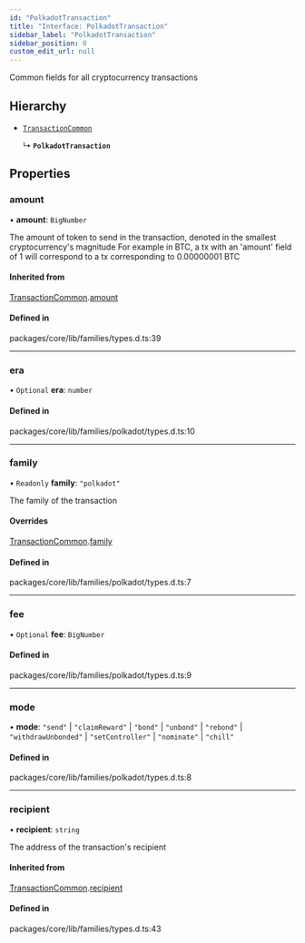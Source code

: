 ```yaml
---
id: "PolkadotTransaction"
title: "Interface: PolkadotTransaction"
sidebar_label: "PolkadotTransaction"
sidebar_position: 0
custom_edit_url: null
---
```


Common fields for all cryptocurrency transactions

## Hierarchy

- [`TransactionCommon`](TransactionCommon.md)

  ↳ **`PolkadotTransaction`**

## Properties

### amount

• **amount**: `BigNumber`

The amount of token to send in the transaction, denoted in the smallest cryptocurrency's magnitude
For example in BTC, a tx with an 'amount' field of 1 will correspond to a tx corresponding to 0.00000001 BTC

#### Inherited from

[TransactionCommon](TransactionCommon.md).[amount](TransactionCommon.md#amount)

#### Defined in

packages/core/lib/families/types.d.ts:39

___

### era

• `Optional` **era**: `number`

#### Defined in

packages/core/lib/families/polkadot/types.d.ts:10

___

### family

• `Readonly` **family**: ``"polkadot"``

The family of the transaction

#### Overrides

[TransactionCommon](TransactionCommon.md).[family](TransactionCommon.md#family)

#### Defined in

packages/core/lib/families/polkadot/types.d.ts:7

___

### fee

• `Optional` **fee**: `BigNumber`

#### Defined in

packages/core/lib/families/polkadot/types.d.ts:9

___

### mode

• **mode**: ``"send"`` \| ``"claimReward"`` \| ``"bond"`` \| ``"unbond"`` \| ``"rebond"`` \| ``"withdrawUnbonded"`` \| ``"setController"`` \| ``"nominate"`` \| ``"chill"``

#### Defined in

packages/core/lib/families/polkadot/types.d.ts:8

___

### recipient

• **recipient**: `string`

The address of the transaction's recipient

#### Inherited from

[TransactionCommon](TransactionCommon.md).[recipient](TransactionCommon.md#recipient)

#### Defined in

packages/core/lib/families/types.d.ts:43

